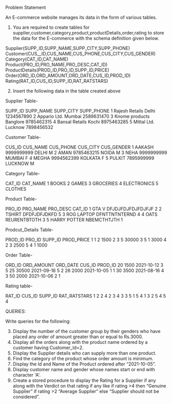 Problem Statement 

An E-commerce website manages its data in the form of various tables.

1)	You are required to create tables for supplier,customer,category,product,productDetails,order,rating to store the data for the E-commerce with the schema definition given below.

  Supplier(SUPP_ID,SUPP_NAME,SUPP_CITY,SUPP_PHONE)
  Customer(CUS__ID,CUS_NAME,CUS_PHONE,CUS_CITY,CUS_GENDER)
  Category(CAT_ID,CAT_NAME)
  Product(PRO_ID,PRO_NAME,PRO_DESC,CAT_ID)
  ProductDetails(PROD_ID,PRO_ID,SUPP_ID,PRICE)
	Order(ORD_ID,ORD_AMOUNT,ORD_DATE,CUS_ID,PROD_ID)
	Rating(RAT_ID,CUS_ID,SUPP_ID,RAT_RATSTARS)


2)	Insert the following data in the table created above
  	 
  Supplier Table-

  SUPP_ID	SUPP_NAME		SUPP_CITY	SUPP_PHONE
  1		Rajesh Retails		Delhi		1234567890
  2		Appario Ltd.		Mumbai	2589631470
  3		Knome products	Banglore	9785462315
  4		Bansal Retails		Kochi		8975463285
  5		Mittal Ltd.		Lucknow	7898456532


  Customer Table-

  CUS_ID	CUS_NAME	CUS_PHONE	CUS_CITY	CUS_GENDER
  1		AAKASH	9999999999	DELHI		M
  2		AMAN		9785463215	NOIDA		M
  3		NEHA		9999999999	MUMBAI	F
  4		MEGHA	9994562399	KOLKATA	F
  5		PULKIT	7895999999	LUCKNOW	M


  Category Table-
	
  CAT_ID		CAT_NAME
  1		BOOKS
  2		GAMES
  3		GROCERIES
  4		ELECTRONICS
  5		CLOTHES


  Product Table-

  PRO_ID	PRO_NAME		PRO_DESC			CAT_ID
  1		GTA V			DFJDJFDJFDJFDJFJF		2
  2		TSHIRT		DFDFJDFJDKFD		5
  3		ROG LAPTOP		DFNTTNTNTERND		4
  4		OATS			REURENTBTOTH		3
  5		HARRY POTTER	NBEMCTHTJTH		1



  Prodcut_Details Table-

  PROD_ID	PRO_ID	SUPP_ID	PROD_PRICE
  1		1			2	1500
  2		3			5	30000
  3		5			1	3000
  4		2			3	2500
  5		4			1	1000


  Order Table-

  ORD_ID		ORD_AMOUNT	ORD_DATE	CUS_ID	PROD_ID
  20		1500		2021-10-12	3	5
  25		30500		2021-09-16	5	2
  26		2000		2021-10-05	1	1
  30		3500		2021-08-16	4	3
  50		2000		2021-10-06	2	1


  Rating table-

  RAT_ID		CUS_ID	SUPP_ID	RAT_RATSTARS
  1				2		2		4
  2				3		4		3
  3				5		1		5
  4				1		3		2
  5				4		5		4


QUERIES:

Write queries for the following:

3)	Display the number of the customer group by their genders who have placed any order of amount greater than or equal to Rs.3000.
4)	Display all the orders along with the product name ordered by a customer having Customer_Id=2.
5)	Display the Supplier details who can supply more than one product.
6)	Find the category of the product whose order amount is minimum.
7)	Display the Id and Name of the Product ordered after “2021-10-05”.
8)	Display customer name and gender whose names start or end with character 'A'.
9)	Create a stored procedure to display the Rating for a Supplier if any along with the Verdict on that rating if any like if rating >4 then “Genuine Supplier” if rating >2 “Average Supplier” else “Supplier should not be considered”.

